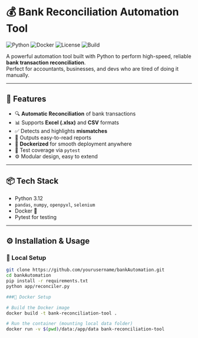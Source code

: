 # 💰 Bank Reconciliation Automation Tool

![Python](https://img.shields.io/badge/Python-3.12-blue.svg)
![Docker](https://img.shields.io/badge/Dockerized-Yes-2496ED)
![License](https://img.shields.io/badge/License-MIT-green.svg)
![Build](https://img.shields.io/badge/Status-Active-brightgreen)

A powerful automation tool built with Python to perform high-speed, reliable **bank transaction reconciliation**.  
Perfect for accountants, businesses, and devs who are tired of doing it manually.

---

## 🚀 Features

- 🔍 **Automatic Reconciliation** of bank transactions
- 📊 Supports **Excel (.xlsx)** and **CSV** formats
- ✅ Detects and highlights **mismatches**
- 📁 Outputs easy-to-read reports
- 🐳 **Dockerized** for smooth deployment anywhere
- 🧪 Test coverage via `pytest`
- ⚙️ Modular design, easy to extend

---

## 📦 Tech Stack

- Python 3.12
- `pandas`, `numpy`, `openpyxl`, `selenium`
- Docker 🐳
- Pytest for testing

---

## ⚙️ Installation & Usage

### 🔧 Local Setup

```bash
git clone https://github.com/yourusername/bankAutomation.git
cd bankAutomation
pip install -r requirements.txt
python app/reconciler.py

###🐳 Docker Setup

# Build the Docker image
docker build -t bank-reconciliation-tool .

# Run the container (mounting local data folder)
docker run -v $(pwd)/data:/app/data bank-reconciliation-tool
